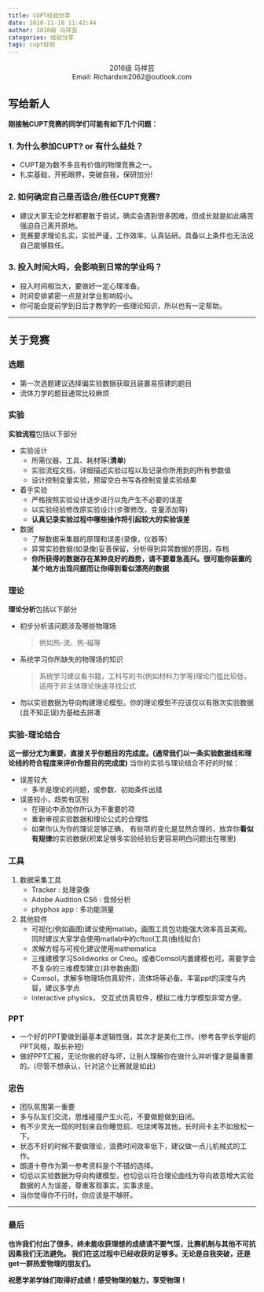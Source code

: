 ```yaml
---
title: CUPT经验分享
date: 2018-11-18 11:42:44
author: 2016级 马祥芸
categories: 经验分享
tags: cupt经验
---
```


<center>2016级 马祥芸</center>
<center>Email: Richardxm2062@outlook.com</center>

## 写给新人
**刚接触CUPT竞赛的同学们可能有如下几个问题：**

### 1. 为什么参加CUPT? or 有什么益处？
* CUPT是为数不多且有价值的物理竞赛之一。
* 扎实基础，开拓眼界，突破自我，保研加分!

### 2. 如何确定自己是否适合/胜任CUPT竞赛?
* 建议大家无论怎样都要敢于尝试，确实会遇到很多困难，但成长就是如此痛苦强迫自己离开原地。
* 竞赛要求理论扎实，实验严谨，工作效率，认真钻研。具备以上条件也无法说自己能够胜任。

### 3. 投入时间大吗，会影响到日常的学业吗？
* 投入时间相当大，要做好一定心理准备。
* 时间安排紧密一点是对学业影响较小。
* 你可能会提前学到日后才教学的一些理论知识，所以也有一定帮助。

- - -

## 关于竞赛
### 选题
* 第一次选题建议选择偏实验数据获取且装置易搭建的题目
* 流体力学的题目通常比较麻烦

### 实验
**实验流程**包括以下部分

* 实验设计
    * 所需仪器、工具、耗材等(**清单**)
    * 实验流程文档，详细描述实验过程以及记录你所用到的所有参数值
    * 设计控制变量实验，预留空白书写各控制变量实验结果
* 着手实验
    * 严格按照实验设计逐步进行以免产生不必要的误差
    * 以实验经验修改原实验设计(步骤修改，变量添加等)
    * **认真记录实验过程中哪些操作将引起较大的实验误差**
* 数据
    * 了解数据采集器的原理和误差(录像，仪器等)
    * 异常实验数据(如录像)妥善保留，分析得到异常数据的原因，存档
    * **你所获得的数据存在某种良好的趋势，请不要着急高兴。很可能你装置的某个地方出现问题而让你得到看似漂亮的数据**

### 理论
**理论分析**包括以下部分

* 初步分析该问题涉及哪些物理场
    > 例如热-流、热-磁等
* 系统学习你所缺失的物理场的知识
    > 系统学习建议看书籍，工科写的书(例如材料力学等)理论门槛比较低，适用于非主体理论快速寻找公式
* 勿以实验数据为导向构建理论模型。你的理论模型不应该仅以有限次实验数据(且不知正误)为基础去拼凑

### 实验-理论结合
**这一部分尤为重要，直接关乎你题目的完成度。(通常我们以一条实验数据线和理论线的符合程度来评价你题目的完成度)**
当你的实验与理论结合不好的时候：
* 误差较大
    * 多半是理论的问题，或参数、初始条件出错
* 误差较小，趋势有区别
    * 在理论中添加你所认为不重要的项
    * 重新审视实验数据和理论公式的合理性
    * 如果你认为你的理论足够正确， 有些项的变化是显然合理的，放弃你**看似有规律**的实验数据(积累足够多实验经验后更容易明白问题出在哪里)

### 工具
1. 数据采集工具
    * Tracker : 处理录像
    * Adobe Audition CS6 : 音频分析
    * phyphox app : 多功能测量
2. 其他软件
    * 可视化(例如画图)建议使用matlab，画图工具包功能强大效率高且美观。同时建议大家学会使用matlab中的cftool工具(曲线拟合)
    * 求解方程与可视化建议使用mathematica
    * 三维建模学习Solidworks or Creo。或者Comsol内置建模也可。需要学会不复杂的三维模型建立(非参数曲面)
    * Comsol，求解多物理场仿真软件，流体场等必备。丰富ppt的深度与内容，建议多学点
    * interactive physics， 交互式仿真软件，模拟二维力学模型非常方便。

### PPT
* 一个好的PPT要做到最基本逻辑性强，其次才是美化工作。(参考各学长学姐的PPT风格，取长补短)
* 做好PPT汇报，无论你做的好与坏，让别人理解你在做什么并听懂才是最重要的。(尽管不想承认，针对这个比赛就是如此)

### 忠告
* 团队氛围第一重要
* 多与队友们交流，思维碰撞产生火花，不要做题做到自闭。
* 有不少灵光一现的时刻来自你睡觉前、吃烧烤等其他，长时间卡主不如放松一下。
* 状态不好的时候不要做理论，浪费时间效率低下，建议做一点儿机械式的工作。
* 朗道十卷作为第一参考资料是个不错的选择。
* 切忌以实验数据为导向构建模型，也切忌以符合理论曲线为导向故意增大实验数据的人为误差，尊重客观事实，实事求是。
* 当你觉得你不行时，你应该是不够肝。

- - -

### 最后
**也许我们付出了很多，终未能收获理想的成绩请不要气馁，比赛机制与其他不可抗因素我们无法避免。
我们在这过程中已经收获的足够多。无论是自我突破，还是get一群热爱物理的朋友们。**

**祝愿学弟学妹们取得好成绩！感受物理的魅力，享受物理！**
